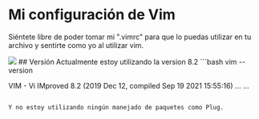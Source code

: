 # Mi configuración de Vim

Siéntete libre de poder tomar mi ".vimrc" para que lo puedas utilizar en tu archivo y sentirte como yo al utilizar vim.

<img src="https://upload.wikimedia.org/wikipedia/commons/thumb/9/9f/Vimlogo.svg/1022px-Vimlogo.svg.png/300/400" />
## Versión
Actualmente estoy utilizando la version 8.2
```bash
vim --version

VIM - Vi IMproved 8.2 (2019 Dec 12, compiled Sep 19 2021 15:55:16)
...
...
```

Y no estoy utilizando ningún manejado de paquetes como Plug.



